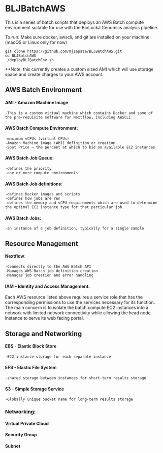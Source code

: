 # BLJBatchAWS
This is a series of batch scripts that deploys an AWS Batch compute environment suitable for use with the BioLockJ Genomics analysis pipeline.  

To run:
Make sure docker, awscli, and git are installed on your machine (macOS or Linux only for now)

```
git clone https://github.com/mjzapata/BLJBatchAWS.git
cd BLJBatchAWS
./deployBLJBatchEnv.sh
```

**Note, this currently creates a custom sized AMI which will use storage space and create charges to your AWS account.

## AWS Batch Environment
#### AMI - Amazon Machine Image
	-This is a custom virtual machine which contains Docker and some of the pre-requisite software for Nextflow, including AWSCLI
#### AWS Batch Compute Environment:
	-maximum vCPUs (virtual CPUs)
	-Amazon Machine Image (AMI) definition or creation
	-Spot Price – the percent at which to bid on available EC2 instances
#### AWS Batch Job Queue:
	-defines the priority
	-one or more compute environments
#### AWS Batch Job definitions: 
	-defines Docker images and scripts
	-defines how jobs are run
	-defines the memory and vCPU requirements which are used to determine the optimal EC2 instance type for that particular job.
#### AWS Batch Jobs:
	-an instance of a job definition, typically for a single sample


## Resource Management
#### Nextflow:
	-Connects directly to the AWS Batch API
	-Manages AWS Batch job definition creation
	-Manages job creation and error handling
#### IAM – Identity and Access Management:
Each AWS resource listed above requires a service role that has the corresponding permissions to use the services necessary for its function.  The main concern is to isolate the batch compute EC2 instances into a network with limited network connectivity while allowing the head node instance to serve its web facing portal.

## Storage and Networking
#### EBS - Elastic Block Store
	-EC2 instance storage for each separate instance
#### EFS - Elastic File System
	-shared storage between instances for short-term results storage
#### S3 – Simple Storage Service
	-Globally unique bucket name for long-term results storage
### Networking:
#### Virtual Private Cloud
#### Security Group
#### Subnet


